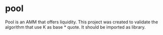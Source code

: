 # pool
Pool is an AMM that offers liquidity. This project was created to validate the algorithm that use K as base * quote. It should be imported as library.
